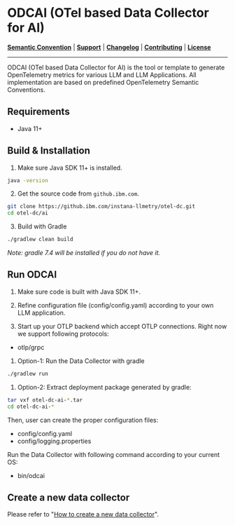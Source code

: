 # ODCAI (OTel based Data Collector for AI)

**[Semantic Convention](docs/semconv)** |
**[Support](docs/support/README.md)** |
**[Changelog](CHANGELOG.md)** |
**[Contributing](CONTRIBUTING.md)** |
**[License](LICENSE)**

---
ODCAI (OTel based Data Collector for AI) is the tool or template to generate OpenTelemetry metrics for various
LLM and LLM Applications. All implementation are based on predefined OpenTelemetry Semantic Conventions.

## Requirements

- Java 11+

## Build & Installation

1) Make sure Java SDK 11+ is installed.
```bash
java -version
```

2) Get the source code from `github.ibm.com`.
```bash
git clone https://github.ibm.com/instana-llmetry/otel-dc.git
cd otel-dc/ai
```

3) Build with Gradle
```bash
./gradlew clean build
```
*Note: gradle 7.4 will be installed if you do not have it.*

## Run ODCAI

1) Make sure code is built with Java SDK 11+.

2) Refine configuration file (config/config.yaml) according to your own LLM application. 

3) Start up your OTLP backend which accept OTLP connections. Right now we support following protocols:
- otlp/grpc

1) Option-1: Run the Data Collector with gradle
```bash
./gradlew run
```
1) Option-2: Extract deployment package generated by gradle:
```bash
tar vxf otel-dc-ai-*.tar
cd otel-dc-ai-*
```

Then, user can create the proper configuration files:
  - config/config.yaml
  - config/logging.properties

Run the Data Collector with following command according to your current OS:
  - bin/odcai

## Create a new data collector

Please refer to "[How to create a new data collector](docs/developer/new-llm.md)".